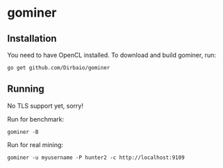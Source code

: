 # gominer

## Installation

You need to have OpenCL installed. To download and build gominer, run:

    go get github.com/Dirbaio/gominer

## Running

No TLS support yet, sorry!

Run for benchmark:

    gominer -B

Run for real mining:

    gominer -u myusername -P hunter2 -c http://localhost:9109
